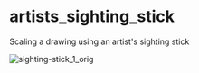 # artists_sighting_stick
Scaling a drawing using an artist's sighting stick

![sighting-stick_1_orig](https://github.com/user-attachments/assets/e0ff77fa-590e-4392-b584-c47ca714812d)
